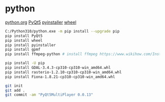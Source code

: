 # python

[python.org](https://www.python.org/)
[PyQt5](https://pypi.org/project/PyQt5/)
[pyinstaller](https://pypi.org/project/pyinstaller/)
[wheel](https://pypi.org/project/wheel/)

```bash
C:/Python310/python.exe -m pip install --upgrade pip
pip install PyQt5
pip install wheel
pip install pyinstaller
pip install gpmf
pip install ffmpeg-python # install ffmpeg https://www.wikihow.com/Install-FFmpeg-on-Windows

pip install -U pip
pip install GDAL-3.4.3-cp310-cp310-win_amd64.whl
pip install rasterio-1.2.10-cp310-cp310-win_amd64.whl
pip install Fiona-1.8.21-cp310-cp310-win_amd64.whl

git init
git add .
git commit -am "PyQt5MultiPlayer 0.0.13"
```
